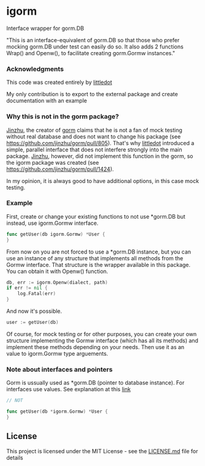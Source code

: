 # igorm

Interface wrapper for gorm.DB

"This is an interface-equivalent of gorm.DB so that those who prefer mocking gorm.DB under test can easily do so. It also adds 2 functions Wrap() and Openw(), to facilitate creating gorm.Gormw instances."

### Acknowledgments

This code was created entirely by [littledot](https://github.com/littledot)

My only contribution is to export to the external package and create documentation with an example

### Why this is not in the gorm package?

[Jinzhu](https://github.com/jinzhu), the creator of [gorm](https://github.com/jinzhu/gorm) claims that he is not a fan of mock testing without real database and does not want to change his package (see https://github.com/jinzhu/gorm/pull/805). That's why [littledot](https://github.com/littledot) introduced a simple, parallel interface that does not interfere strongly into the main package. [Jinzhu](https://github.com/jinzhu), however, did not implement this function in the gorm, so the igorm package was created (see https://github.com/jinzhu/gorm/pull/1424).

In my opinion, it is always good to have additional options, in this case mock testing.
 
### Example

First, create or change your existing functions to not use *gorm.DB but instead, use igorm.Gormw interface.

```go
func getUser(db igorm.Gormw) *User {
}
```

From now on you are not forced to use a *gorm.DB instance, but you can use an instance of any structure that implements all methods from the Gormw interface. That structure is the wrapper available in this package. You can obtain it with Openw() function.

```go
db, err := igorm.Openw(dialect, path)
if err != nil {
    log.Fatal(err)
}
```

And now it's possible.

```go
user := getUser(db)
```

Of course, for mock testing or for other purposes, you can create your own structure implementing the Gormw interface (which has all its methods) and implement these methods depending on your needs. Then use it as an value to igorm.Gormw type arguements.

### Note about interfaces and pointers

Gorm is ussually used as *gorm.DB (pointer to database instance). For interfaces use values. See explanation at this [link](https://medium.com/@agileseeker/go-interfaces-pointers-4d1d98d5c9c6)

```go
// NOT

func getUser(db *igorm.Gormw) *User {
}
```

## License

This project is licensed under the MIT License - see the [LICENSE.md](LICENSE.md) file for details
